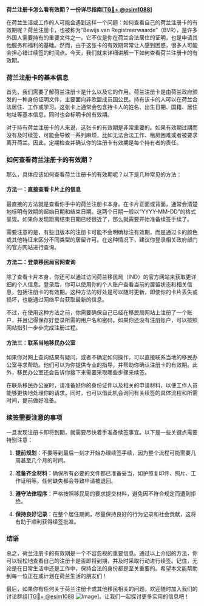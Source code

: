 **荷兰注册卡怎么看有效期？一份详尽指南[[TG💪+ @esim1088](https://t.me/s/esim1088)]**

在荷兰生活或工作的人可能会遇到这样一个问题：如何查看自己的荷兰注册卡的有效期呢？荷兰注册卡，也被称为“Bewijs van Registreerwaarde”（BVR），是许多外国人需要持有的重要文件之一。它不仅是你在荷兰合法居住的证明，也是申请其他服务和福利的基础。然而，由于这张卡的有效期常常让人感到困惑，很多人可能会担心错过续签的时间点。今天，我们就来详细讲解一下如何查看荷兰注册卡的有效期。

### 荷兰注册卡的基本信息

首先，我们需要了解荷兰注册卡是什么以及它的作用。荷兰注册卡是由荷兰政府颁发的一种身份证明文件，主要面向非欧盟成员国公民。持有该卡的人可以在荷兰合法居住、工作或学习。这张卡上通常会包含持卡人的姓名、出生日期、国籍、居住地址等基本信息，同时也会标明卡的有效期。

对于持有荷兰注册卡的人来说，这张卡的有效期是非常重要的。如果有效期过期而没有及时续签，可能会导致一系列麻烦，比如无法合法工作、租房困难或者被要求离开荷兰。因此，定期检查并确认你的注册卡有效期是每个持有者的责任。

### 如何查看荷兰注册卡的有效期？

那么，具体应该如何查看荷兰注册卡的有效期呢？以下是几种常见的方法：

#### 方法一：直接查看卡片上的信息

最直接的方法就是查看你手中的荷兰注册卡本身。在卡片正面或背面，通常会清楚地标明有效期的起始日期和结束日期。这两个日期一般以“YYYY-MM-DD”的格式呈现。如果你发现距离结束日期已经很近了，那么就需要开始准备续签手续了。

需要注意的是，有些旧版本的注册卡可能不会明确标注有效期，而是通过卡的颜色或其他特征来区分不同类型的居留许可。在这种情况下，建议你登录相关政府部门的官方网站进行查询。

#### 方法二：登录移民局官网查询

除了查看卡片本身，你还可以通过访问荷兰移民局（IND）的官方网站来获取更详细的个人信息。登录后，你可以使用你的个人账户查看当前的居留状态和相关信息，包括注册卡的有效期。这种方法的好处是可以随时更新，即使你的卡片丢失或损坏，也能通过网络平台获取最新的信息。

不过，在使用这种方法之前，你需要确保自己已经在移民局网站上注册了一个账户，并且记得保存好登录所需的用户名和密码。如果你还没有注册账户，可以按照网站指引一步步完成注册过程。

#### 方法三：联系当地移民办公室

如果你对网上查询结果有疑问，或者不确定如何操作，可以直接联系当地的移民办公室寻求帮助。他们可以为你提供专业的指导，并帮助你确认注册卡的有效期。此外，移民办公室还会告诉你接下来需要采取哪些步骤来续签。

在联系移民办公室时，请准备好你的身份证件以及相关的申请材料，以便工作人员能够更快地处理你的请求。同时，也可以借此机会询问有关续签的具体流程和所需时间，提前做好准备。

### 续签需要注意的事项

一旦发现注册卡即将到期，就需要尽快着手准备续签事宜。以下是一些关键点需要特别注意：

1. **提前规划**：不要等到最后一刻才开始办理续签手续，因为整个流程可能需要几周甚至几个月的时间。
   
2. **准备齐全材料**：确保所有必要的文件都已准备妥当，如护照复印件、照片、工作证明等。任何缺失都会导致申请被退回。

3. **遵守法律程序**：严格按照移民局的要求提交材料，避免因不符合规定而遭到拒绝。

4. **保持良好记录**：在整个居住期间，尽量保持良好的行为记录和社会贡献，这将有助于顺利获得续签批准。

### 结语

总之，荷兰注册卡的有效期是一个不容忽视的重要信息。通过以上介绍的方法，你可以轻松地查看自己的注册卡是否即将到期，并及时采取行动进行续签。记住，无论是在日常生活中还是工作中，保持合法的身份都是至关重要的。希望本文能帮助到每一位正在或计划在荷兰生活的朋友们！

最后，如果你有任何关于荷兰注册卡或其他移民相关的问题，欢迎随时加入我们的讨论群组[[TG💪+ @esim1088](https://t.me/s/esim1088) ![Image](https://i.postimg.cc/4NQfJmqS/Snipaste-2025-05-13-00-14-12.png)]。让我们一起探讨更多实用的信息吧！
